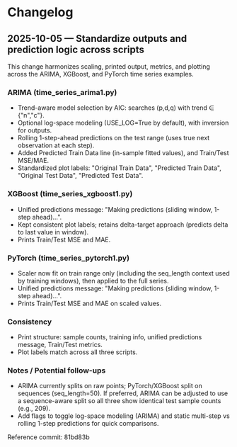 # Changelog

## 2025-10-05 — Standardize outputs and prediction logic across scripts

This change harmonizes scaling, printed output, metrics, and plotting across the ARIMA, XGBoost, and PyTorch time series examples.

### ARIMA (time_series_arima1.py)
- Trend-aware model selection by AIC: searches (p,d,q) with trend ∈ {"n","c"}.
- Optional log-space modeling (USE_LOG=True by default), with inversion for outputs.
- Rolling 1-step-ahead predictions on the test range (uses true next observation at each step).
- Added Predicted Train Data line (in-sample fitted values), and Train/Test MSE/MAE.
- Standardized plot labels: "Original Train Data", "Predicted Train Data", "Original Test Data", "Predicted Test Data".

### XGBoost (time_series_xgboost1.py)
- Unified predictions message: "Making predictions (sliding window, 1-step ahead)...".
- Kept consistent plot labels; retains delta-target approach (predicts delta to last value in window).
- Prints Train/Test MSE and MAE.

### PyTorch (time_series_pytorch1.py)
- Scaler now fit on train range only (including the seq_length context used by training windows), then applied to the full series.
- Unified predictions message: "Making predictions (sliding window, 1-step ahead)...".
- Prints Train/Test MSE and MAE on scaled values.

### Consistency
- Print structure: sample counts, training info, unified predictions message, Train/Test metrics.
- Plot labels match across all three scripts.

### Notes / Potential follow-ups
- ARIMA currently splits on raw points; PyTorch/XGBoost split on sequences (seq_length=50). If preferred, ARIMA can be adjusted to use a sequence-aware split so all three show identical test sample counts (e.g., 209).
- Add flags to toggle log-space modeling (ARIMA) and static multi-step vs rolling 1-step predictions for quick comparisons.

Reference commit: 81bd83b

